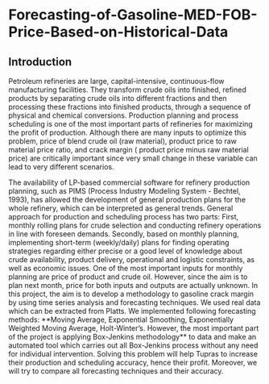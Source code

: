 # Forecasting-of-Gasoline-MED-FOB-Price-Based-on-Historical-Data
## Introduction
<p>Petroleum refineries are large, capital-intensive, continuous-flow manufacturing facilities. They transform crude oils into finished, refined products by separating crude oils into different fractions and then processing these fractions into finished products, through a sequence of physical and chemical conversions. Production planning and process scheduling is one of the most important parts of refineries for maximizing the profit of production. Although there are many inputs to optimize this problem, price of blend crude oil (raw material), product price to raw material price ratio, and crack margin ( product price minus raw material price) are critically important since very small change in these variable can lead to very different scenarios.</p>
The availability of LP-based commercial software for refinery production planning, such as PIMS (Process Industry Modeling System - Bechtel, 1993), has allowed the development of general production plans for the whole refinery, which can be interpreted as general trends. General approach for production and scheduling process has two parts: First, monthly rolling plans for crude selection and conducting refinery operations in line with foreseen demands. Secondly, based on monthly planning, implementing short-term (weekly/daily) plans for finding operating strategies regarding either precise or a good level of knowledge about crude availability, product delivery, operational and logistic constraints, as well as economic issues. One of the most important inputs for monthly planning are price of product and crude oil. However, since the aim is to plan next month, price for both inputs and outputs are actually unknown.
In this project, the aim is to develop a methodology to gasoline crack margin by using time series analysis and forecasting techniques. We used real data which can be extracted from Platts. We implemented following forecasting methods: **Moving Average, Exponential Smoothing, Exponentially Weighted Moving Average, Holt-Winter’s. However, the most important part of the project is applying Box-Jenkins methodology** to data and make an automated tool which carries out all Box-Jenkins process without any need for individual intervention.
Solving this problem will help Tupras to increase their production and scheduling accuracy, hence their profit. Moreover, we will try to compare all forecasting techniques and their accuracy.</p>
